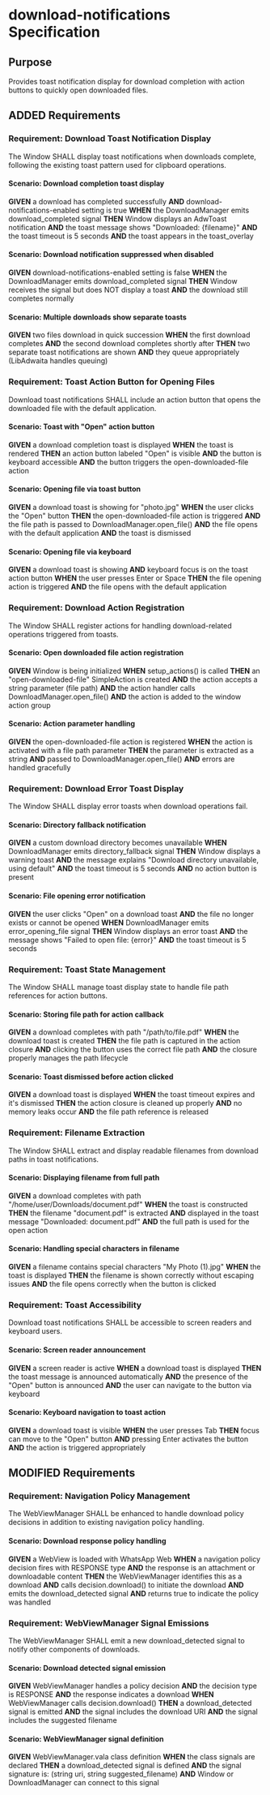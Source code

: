 # download-notifications Specification

## Purpose
Provides toast notification display for download completion with action buttons to quickly open downloaded files.

## ADDED Requirements

### Requirement: Download Toast Notification Display
The Window SHALL display toast notifications when downloads complete, following the existing toast pattern used for clipboard operations.

#### Scenario: Download completion toast display
**GIVEN** a download has completed successfully
**AND** download-notifications-enabled setting is true
**WHEN** the DownloadManager emits download_completed signal
**THEN** Window displays an AdwToast notification
**AND** the toast message shows "Downloaded: {filename}"
**AND** the toast timeout is 5 seconds
**AND** the toast appears in the toast_overlay

#### Scenario: Download notification suppressed when disabled
**GIVEN** download-notifications-enabled setting is false
**WHEN** the DownloadManager emits download_completed signal
**THEN** Window receives the signal but does NOT display a toast
**AND** the download still completes normally

#### Scenario: Multiple downloads show separate toasts
**GIVEN** two files download in quick succession
**WHEN** the first download completes
**AND** the second download completes shortly after
**THEN** two separate toast notifications are shown
**AND** they queue appropriately (LibAdwaita handles queuing)

### Requirement: Toast Action Button for Opening Files
Download toast notifications SHALL include an action button that opens the downloaded file with the default application.

#### Scenario: Toast with "Open" action button
**GIVEN** a download completion toast is displayed
**WHEN** the toast is rendered
**THEN** an action button labeled "Open" is visible
**AND** the button is keyboard accessible
**AND** the button triggers the open-downloaded-file action

#### Scenario: Opening file via toast button
**GIVEN** a download toast is showing for "photo.jpg"
**WHEN** the user clicks the "Open" button
**THEN** the open-downloaded-file action is triggered
**AND** the file path is passed to DownloadManager.open_file()
**AND** the file opens with the default application
**AND** the toast is dismissed

#### Scenario: Opening file via keyboard
**GIVEN** a download toast is showing
**AND** keyboard focus is on the toast action button
**WHEN** the user presses Enter or Space
**THEN** the file opening action is triggered
**AND** the file opens with the default application

### Requirement: Download Action Registration
The Window SHALL register actions for handling download-related operations triggered from toasts.

#### Scenario: Open downloaded file action registration
**GIVEN** Window is being initialized
**WHEN** setup_actions() is called
**THEN** an "open-downloaded-file" SimpleAction is created
**AND** the action accepts a string parameter (file path)
**AND** the action handler calls DownloadManager.open_file()
**AND** the action is added to the window action group

#### Scenario: Action parameter handling
**GIVEN** the open-downloaded-file action is registered
**WHEN** the action is activated with a file path parameter
**THEN** the parameter is extracted as a string
**AND** passed to DownloadManager.open_file()
**AND** errors are handled gracefully

### Requirement: Download Error Toast Display
The Window SHALL display error toasts when download operations fail.

#### Scenario: Directory fallback notification
**GIVEN** a custom download directory becomes unavailable
**WHEN** DownloadManager emits directory_fallback signal
**THEN** Window displays a warning toast
**AND** the message explains "Download directory unavailable, using default"
**AND** the toast timeout is 5 seconds
**AND** no action button is present

#### Scenario: File opening error notification
**GIVEN** the user clicks "Open" on a download toast
**AND** the file no longer exists or cannot be opened
**WHEN** DownloadManager emits error_opening_file signal
**THEN** Window displays an error toast
**AND** the message shows "Failed to open file: {error}"
**AND** the toast timeout is 5 seconds

### Requirement: Toast State Management
The Window SHALL manage toast display state to handle file path references for action buttons.

#### Scenario: Storing file path for action callback
**GIVEN** a download completes with path "/path/to/file.pdf"
**WHEN** the download toast is created
**THEN** the file path is captured in the action closure
**AND** clicking the button uses the correct file path
**AND** the closure properly manages the path lifecycle

#### Scenario: Toast dismissed before action clicked
**GIVEN** a download toast is displayed
**WHEN** the toast timeout expires and it's dismissed
**THEN** the action closure is cleaned up properly
**AND** no memory leaks occur
**AND** the file path reference is released

### Requirement: Filename Extraction
The Window SHALL extract and display readable filenames from download paths in toast notifications.

#### Scenario: Displaying filename from full path
**GIVEN** a download completes with path "/home/user/Downloads/document.pdf"
**WHEN** the toast is constructed
**THEN** the filename "document.pdf" is extracted
**AND** displayed in the toast message "Downloaded: document.pdf"
**AND** the full path is used for the open action

#### Scenario: Handling special characters in filename
**GIVEN** a filename contains special characters "My Photo (1).jpg"
**WHEN** the toast is displayed
**THEN** the filename is shown correctly without escaping issues
**AND** the file opens correctly when the button is clicked

### Requirement: Toast Accessibility
Download toast notifications SHALL be accessible to screen readers and keyboard users.

#### Scenario: Screen reader announcement
**GIVEN** a screen reader is active
**WHEN** a download toast is displayed
**THEN** the toast message is announced automatically
**AND** the presence of the "Open" button is announced
**AND** the user can navigate to the button via keyboard

#### Scenario: Keyboard navigation to toast action
**GIVEN** a download toast is visible
**WHEN** the user presses Tab
**THEN** focus can move to the "Open" button
**AND** pressing Enter activates the button
**AND** the action is triggered appropriately

## MODIFIED Requirements

### Requirement: Navigation Policy Management
The WebViewManager SHALL be enhanced to handle download policy decisions in addition to existing navigation policy handling.

#### Scenario: Download response policy handling
**GIVEN** a WebView is loaded with WhatsApp Web
**WHEN** a navigation policy decision fires with RESPONSE type
**AND** the response is an attachment or downloadable content
**THEN** the WebViewManager identifies this as a download
**AND** calls decision.download() to initiate the download
**AND** emits the download_detected signal
**AND** returns true to indicate the policy was handled

### Requirement: WebViewManager Signal Emissions
The WebViewManager SHALL emit a new download_detected signal to notify other components of downloads.

#### Scenario: Download detected signal emission
**GIVEN** WebViewManager handles a policy decision
**AND** the decision type is RESPONSE
**AND** the response indicates a download
**WHEN** WebViewManager calls decision.download()
**THEN** a download_detected signal is emitted
**AND** the signal includes the download URI
**AND** the signal includes the suggested filename

#### Scenario: WebViewManager signal definition
**GIVEN** WebViewManager.vala class definition
**WHEN** the class signals are declared
**THEN** a download_detected signal is defined
**AND** the signal signature is: (string uri, string suggested_filename)
**AND** Window or DownloadManager can connect to this signal
